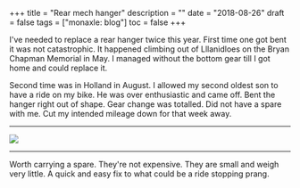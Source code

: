 +++
title = "Rear mech hanger"
description = ""
date = "2018-08-26"
draft = false
tags = ["monaxle: blog"]
toc = false
+++

I've needed to replace a rear hanger twice this year. First time one got bent it was not catastrophic. It happened climbing out of Lllanidloes on the Bryan Chapman Memorial in May. I managed without the bottom gear till I got home and could replace it. 

Second time was in Holland in August. I allowed my second oldest son to have a ride on my bike. He was over enthusiastic and came off. Bent the hanger right out of shape. Gear change was totalled. Did not have a spare with me. Cut my intended mileage down for that week away.

***

<img style="display:block;margin:auto" src="https://i.ibb.co/XZgZRXFL/61-LBid1f9k-L-SL1500-800x530.jpg">

***

Worth carrying a spare. They're not expensive. They are small and weigh very little. A quick and easy fix to what could be a ride stopping prang.